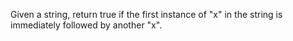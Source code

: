 Given a string, return true if the first instance of "x" in the string is immediately followed by another "x".